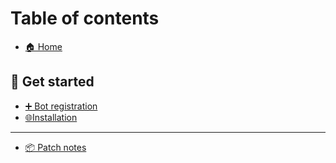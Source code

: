 # Table of contents

* [🏠 Home](README.md)

## 🔨 Get started

* [➕ Bot registration](get-started/creating-an-account.md)
* [🌐Installation](get-started/installation.md)

***

* [📦 Patch notes](patch-notes.md)
